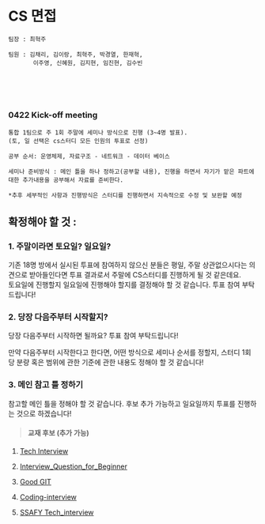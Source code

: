 # CS 면접

```
팀장 : 최혁주

팀원 : 김채리, 김이랑, 최혁주, 박경열, 한재혁,
       이주영, 신혜원, 김지현, 임진현, 김수빈
```

<br>

<br>

<br>

### 0422 Kick-off meeting 

```
통합 1팀으로 주 1회 주말에 세미나 방식으로 진행 (3~4명 발표). 
(토, 일 선택은 cs스터디 모든 인원의 투표로 선정)

공부 순서: 운영체제, 자료구조 - 네트워크 - 데이터 베이스

세미나 준비방식 : 메인 틀을 하나 정하고(공부할 내용), 진행을 하면서 자기가 맡은 파트에 대한 추가내용을 공부해서 자료를 준비한다.

*추후 세부적인 사항과 진행방식은 스터디를 진행하면서 지속적으로 수정 및 보완할 예정
```



## 확정해야 할 것 : 



### 1. 주말이라면 토요일? 일요일?

기존 18명 방에서 실시된 투표에 참여하지 않으신 분들은 
평일, 주말 상관없으시다는 의견으로 받아들인다면
투표 결과로서 주말에 CS스터디를 진행하게 될 것 같은데요.  
토요일에 진행할지 일요일에 진행해야 할지를 결정해야 할 것 같습니다.
투표 참여 부탁드립니다!



### 2. 당장 다음주부터 시작할지?

당장 다음주부터 시작하면 될까요? 
투표 참여 부탁드립니다!

만약 다음주부터 시작한다고 한다면, 어떤 방식으로 세미나 순서를 정할지, 
스터디 1회 당 분량 혹은 범위에 관한 기준에 관한 내용도 정해야 할 것 같습니다!

### 3. 메인 참고 틀 정하기

참고할 메인 틀을 정해야 할 것 같습니다.
후보 추가 가능하고 일요일까지 투표를 진행하는 것으로 하겠습니다!

> #### 교재 후보 (추가 가능)

1. [Tech Interview](https://gyoogle.dev/blog/computer-science/data-structure/LinkedList.html)

2. [Interview_Question_for_Beginner](https://github.com/JaeYeopHan/Interview_Question_for_Beginner)

3. [Good GIT](https://goodgid.github.io/)

4. [Coding-interview](https://github.com/qkraudghgh/coding-interview)

5. [SSAFY Tech_interview](https://github.com/SSAFY-CS-STUDY/Tech_interview)



